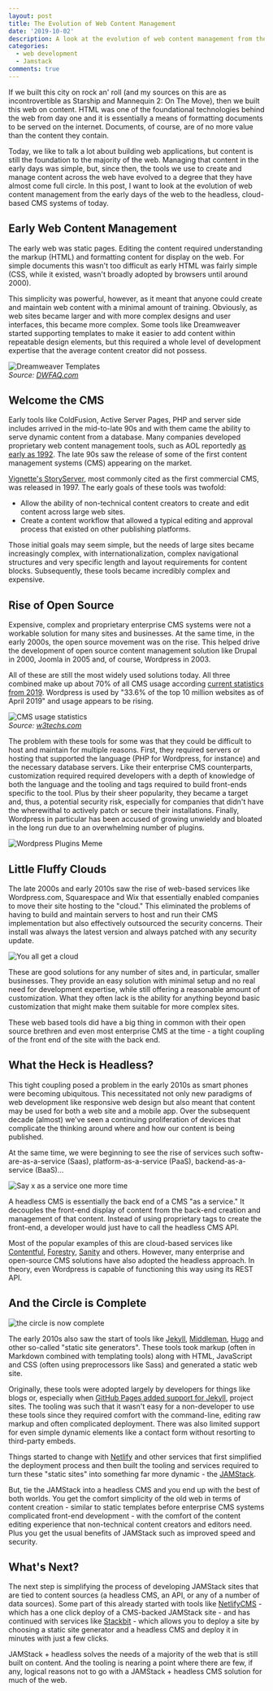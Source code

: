 ```yaml
---
layout: post
title: The Evolution of Web Content Management
date: '2019-10-02'
description: A look at the evolution of web content management from the early days of the web to the headless, cloud-based CMS systems of today.
categories:
  - web development
  - Jamstack
comments: true
---
```


If we built this city on rock an' roll (and my sources on this are as incontrovertible as Starship and Mannequin 2: On The Move), then we built this web on content. HTML was one of the foundational technologies behind the web from day one and it is essentially a means of formatting documents to be served on the internet. Documents, of course, are of no more value than the content they contain.

Today, we like to talk a lot about building web applications, but content is still the foundation to the majority of the web. Managing that content in the early days was simple, but, since then, the tools we use to create and manage content across the web have evolved to a degree that they have almost come full circle. In this post, I want to look at the evolution of web content management from the early days of the web to the headless, cloud-based CMS systems of today.

## Early Web Content Management

The early web was static pages. Editing the content required understanding the markup (HTML) and formatting content for display on the web. For simple documents this wasn't too difficult as early HTML was fairly simple (CSS, while it existed, wasn't broadly adopted by browsers until around 2000).

This simplicity was powerful, however, as it meant that anyone could create and maintain web content with a minimal amount of training. Obviously, as web sites became larger and with more complex designs and user interfaces, this became more complex. Some tools like Dreamweaver started supporting templates to make it easier to add content within repeatable design elements, but this required a whole level of development expertise that the average content creator did not possess.

![Dreamweaver Templates](/images/posts/webcms/dw_templates.gif)<br>
_Source: [DWFAQ.com](http://www.dwfaq.com/Tutorials/Basics/dwtemplates1.asp)_

## Welcome the CMS

Early tools like ColdFusion, Active Server Pages, PHP and server side includes arrived in the mid-to-late 90s and with them came the ability to serve dynamic content from a database. Many companies developed proprietary web content management tools, such as AOL reportedly [as early as 1992](https://www.quora.com/When-was-the-first-web-content-management-system-CMS-released). The late 90s saw the release of some of the first content management systems (CMS) appearing on the market.

[Vignette's StoryServer](https://en.wikipedia.org/wiki/Vignette_Corporation), most commonly cited as the first commercial CMS, was released in 1997. The early goals of these tools was twofold:

* Allow the ability of non-technical content creators to create and edit content across large web sites.
* Create a content workflow that allowed a typical editing and approval process that existed on other publishing platforms.

Those initial goals may seem simple, but the needs of large sites became increasingly complex, with internationalization, complex navigational structures and very specific length and layout requirements for content blocks. Subsequently, these tools became incredibly complex and expensive.

## Rise of Open Source

Expensive, complex and proprietary enterprise CMS systems were not a workable solution for many sites and businesses. At the same time, in the early 2000s, the open source movement was on the rise. This helped drive the development of open source content management solution like Drupal in 2000, Joomla in 2005 and, of course, Wordpress in 2003.

All of these are still the most widely used solutions today. All three combined make up about 70% of all CMS usage according [current statistics from 2019](](https://w3techs.com/technologies/history_overview/content_management/all)). Wordpress is used by "33.6% of the top 10 million websites as of April 2019" and usage appears to be rising.

![CMS usage statistics](/images/posts/webcms/cms_usage.png)<br>
_Source: [w3techs.com](https://w3techs.com/technologies/overview/content_management/all/)_

The problem with these tools for some was that they could be difficult to host and maintain for multiple reasons. First, they required servers or hosting that supported the language (PHP for Wordpress, for instance) and the necessary database servers. Like their enterprise CMS counterparts, customization required required developers with a depth of knowledge of both the language and the tooling and tags required to build front-ends specific to the tool. Plus by their sheer popularity, they became a target and, thus, a potential security risk, especially for companies that didn't have the wherewithal to actively patch or secure their installations. Finally, Wordpress in particular has been accused of growing unwieldy and bloated in the long run due to an overwhelming number of plugins.

![Wordpress Plugins Meme](/images/posts/webcms/wp_plugins.jpg)

## Little Fluffy Clouds

The late 2000s and early 2010s saw the rise of web-based services like Wordpress.com, Squarespace and Wix that essentially enabled companies to move their site hosting to the "cloud." This eliminated the problems of having to build and maintain servers to host and run their CMS implementation but also effectively outsourced the security concerns. Their install was always the latest version and always patched with any security update.

![You all get a cloud](/images/posts/webcms/youallgetacloud.jpg)

These are good solutions for any number of sites and, in particular, smaller businesses. They provide an easy solution with minimal setup and no real need for development expertise, while still offering a reasonable amount of customization. What they often lack is the ability for anything beyond basic customization that might make them suitable for more complex sites.

These web based tools did have a big thing in common with their open source brethren and even most enterprise CMS at the time - a tight coupling of the front end of the site with the back end.

## What the Heck is Headless?

This tight coupling posed a problem in the early 2010s as smart phones were becoming ubiquitous. This necessitated not only new paradigms of web development like responsive web design but also meant that content may be used for both a web site and a mobile app. Over the subsequent decade (almost) we've seen a continuing proliferation of devices that complicate the thinking around where and how our content is being published.

At the same time, we were beginning to see the rise of services such softw-are-as-a-service (Saas), platform-as-a-service (PaaS), backend-as-a-service (BaaS)...

![Say x as a service one more time](/images/posts/webcms/as_a_service.jpg)

A headless CMS is essentially the back end of a CMS "as a service." It decouples the front-end display of content from the back-end creation and management of that content. Instead of using proprietary tags to create the front-end, a developer would just have to call the headless CMS API.

Most of the popular examples of this are cloud-based services like [Contentful](https://www.contentful.com/), [Forestry](https://forestry.io/), [Sanity](https://www.sanity.io/) and others. However, many enterprise and open-source CMS solutions have also adopted the headless approach. In theory, even Wordpress is capable of functioning this way using its REST API.

## And the Circle is Complete

![the circle is now complete](/images/posts/webcms/circle_complete.gif)

The early 2010s also saw the start of tools like [Jekyll](https://jekyllrb.com/), [Middleman](https://middlemanapp.com/), [Hugo](https://gohugo.io/) and other so-called "static site generators". These tools took markup (often in Markdown combined with templating tools) along with HTML, JavaScript and CSS (often using preprocessors like Sass) and generated a static web site.

Originally, these tools were adopted largely by developers for things like blogs or, especially when [GitHub Pages added support for Jekyll](https://help.github.com/en/articles/setting-up-a-github-pages-site-with-jekyll), project sites. The tooling was such that it wasn't easy for a non-developer to use these tools since they required comfort with the command-line, editing raw markup and often complicated deployment. There was also limited support for even simple dynamic elements like a contact form without resorting to third-party embeds.

Things started to change with [Netlify](https://www.netlify.com/) and other services that first simplified the deployment process and then built the tooling and services required to turn these "static sites" into something far more dynamic - the [JAMStack](https://jamstack.org/).

But, tie the JAMStack into a headless CMS and you end up with the best of both worlds. You get the comfort simplicity of the old web in terms of content creation - similar to static templates before enterprise CMS systems complicated front-end development - with the comfort of the content editing experience that non-technical content creators and editors need. Plus you get the usual benefits of JAMStack such as improved speed and security.

## What's Next?

The next step is simplifying the process of developing JAMStack sites that are tied to content sources (a headless CMS, an API, or any of a number of data sources). Some part of this already started with tools like [NetlifyCMS](https://www.netlifycms.org/) - which has a one click deploy of a CMS-backed JAMStack site - and has continued with services like [Stackbit](https://www.stackbit.com/) - which allows you to deploy a site by choosing a static site generator and a headless CMS and deploy it in minutes with just a few clicks.

JAMStack + headless solves the needs of a majority of the web that is still built on content. And the tooling is nearing a point where there are few, if any, logical reasons not to go with a JAMStack + headless CMS solution for much of the web.